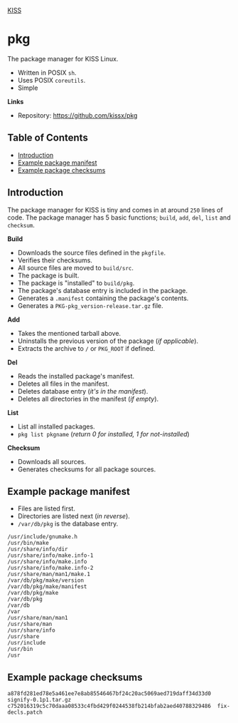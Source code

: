 <a href='/'>KISS</a>

# pkg

The package manager for KISS Linux.

- Written in POSIX `sh`.
- Uses POSIX `coreutils`.
- Simple

**Links**

- Repository: <https://github.com/kissx/pkg>


## Table of Contents

<!-- vim-markdown-toc GFM -->

* [Introduction](#introduction)
* [Example package manifest](#example-package-manifest)
* [Example package checksums](#example-package-checksums)

<!-- vim-markdown-toc -->

## Introduction

The package manager for KISS is tiny and comes in at around `250` lines of code. The package manager has 5 basic functions; `build`, `add`, `del`, `list` and `checksum`.

**Build**

- Downloads the source files defined in the `pkgfile`.
- Verifies their checksums.
- All source files are moved to `build/src`.
- The package is built.
- The package is "installed" to `build/pkg`.
- The package's database entry is included in the package.
- Generates a `.manifest` containing the package's contents.
- Generates a `PKG-pkg_version-release.tar.gz` file.

**Add**

- Takes the mentioned tarball above.
- Uninstalls the previous version of the package (*if applicable*).
- Extracts the archive to `/` or `PKG_ROOT` if defined.

**Del**

- Reads the installed package's manifest.
- Deletes all files in the manifest.
- Deletes database entry (*it's in the manifest*).
- Deletes all directories in the manifest (*if empty*).

**List**

- List all installed packages.
- `pkg list pkgname` (*return 0 for installed, 1 for not-installed*)

**Checksum**

- Downloads all sources.
- Generates checksums for all package sources.


## Example package manifest

- Files are listed first.
- Directories are listed next (*in reverse*).
- `/var/db/pkg` is the database entry.

```
/usr/include/gnumake.h
/usr/bin/make
/usr/share/info/dir
/usr/share/info/make.info-1
/usr/share/info/make.info
/usr/share/info/make.info-2
/usr/share/man/man1/make.1
/var/db/pkg/make/version
/var/db/pkg/make/manifest
/var/db/pkg/make
/var/db/pkg
/var/db
/var
/usr/share/man/man1
/usr/share/man
/usr/share/info
/usr/share
/usr/include
/usr/bin
/usr
```

## Example package checksums

```
a878fd281ed78e5a461ee7e8ab85546467bf24c20ac5069aed719daff34d33d0  signify-0.1p1.tar.gz
c752016319c5c70daaa08533c4fbd429f0244538fb214bfab2aed40788329486  fix-decls.patch
```
